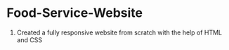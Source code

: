 # Food-Service-Website
1. Created a fully responsive website from scratch with the help of HTML and CSS
